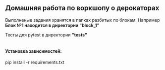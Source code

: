 ## Домашняя работа по воркшопу о дерокаторах

Выполненые задания хранятся в папках разбитых по блокам. Например **Блок №1 находится в директории "block_1"**

Тесты для pytest в директории **"tests"**
<br><br>
#### Установка зависимостей:
pip install -r requirements.txt 